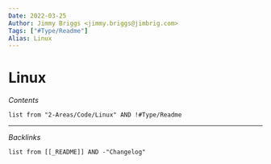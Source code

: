 ```yaml
---
Date: 2022-03-25
Author: Jimmy Briggs <jimmy.briggs@jimbrig.com>
Tags: ["#Type/Readme"]
Alias: Linux
---
```


# Linux

*Contents*

```dataview
list from "2-Areas/Code/Linux" AND !#Type/Readme
```

***

*Backlinks*

```dataview
list from [[_README]] AND -"Changelog"
```